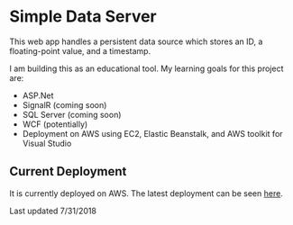 # Simple Data Server

This web app handles a persistent data source which stores an ID, a floating-point value, and a timestamp. 

I am building this as an educational tool. My learning goals for this project are:
 - ASP.Net
 - SignalR (coming soon)
 - SQL Server (coming soon)
 - WCF (potentially)
 - Deployment on AWS using EC2, Elastic Beanstalk, and AWS toolkit for Visual Studio

## Current Deployment
It is currently deployed on AWS. The latest deployment can be seen [here](http://rgftestdeploy.us-east-2.elasticbeanstalk.com/). 

Last updated 7/31/2018